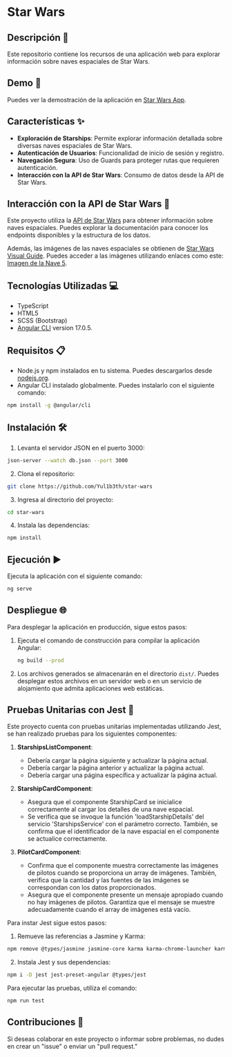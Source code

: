 # Star Wars

## Descripción 📄

Este repositorio contiene los recursos de una aplicación web para explorar información sobre naves espaciales de Star Wars.

## Demo 🚀

Puedes ver la demostración de la aplicación en [Star Wars App](https://yul1b3th.github.io/it7-star-wars/).

## Características ✨

- **Exploración de Starships**: Permite explorar información detallada sobre diversas naves espaciales de Star Wars.
- **Autenticación de Usuarios**: Funcionalidad de inicio de sesión y registro.
- **Navegación Segura**: Uso de Guards para proteger rutas que requieren autenticación.
- **Interacción con la API de Star Wars**: Consumo de datos desde la API de Star Wars.

## Interacción con la API de Star Wars 🌌

Este proyecto utiliza la [API de Star Wars](https://swapi.dev/documentation) para obtener información sobre naves espaciales. Puedes explorar la documentación para conocer los endpoints disponibles y la estructura de los datos.

Además, las imágenes de las naves espaciales se obtienen de [Star Wars Visual Guide](https://starwars-visualguide.com/#/starships?page=1). Puedes acceder a las imágenes utilizando enlaces como este: [Imagen de la Nave 5](https://starwars-visualguide.com/assets/img/starships/5.jpg).



## Tecnologías Utilizadas 💻

- TypeScript
- HTML5
- SCSS (Bootstrap)
- [Angular CLI](https://github.com/angular/angular-cli) version 17.0.5.

## Requisitos 📋

- Node.js y npm instalados en tu sistema. Puedes descargarlos desde [nodejs.org](https://nodejs.org/).
- Angular CLI instalado globalmente. Puedes instalarlo con el siguiente comando:

```bash
npm install -g @angular/cli
```

## Instalación 🛠️
1. Levanta el servidor JSON en el puerto 3000:

```bash
json-server --watch db.json --port 3000
```

2. Clona el repositorio:
```bash
git clone https://github.com/Yul1b3th/star-wars
```

3. Ingresa al directorio del proyecto:
```bash
cd star-wars
```

4. Instala las dependencias:
```bash
npm install
```


## Ejecución ▶️
Ejecuta la aplicación con el siguiente comando:
```bash
ng serve
```

## Despliegue 🌐

Para desplegar la aplicación en producción, sigue estos pasos:

1. Ejecuta el comando de construcción para compilar la aplicación Angular:

    ```bash
    ng build --prod
    ```

2. Los archivos generados se almacenarán en el directorio `dist/`. Puedes desplegar estos archivos en un servidor web o en un servicio de alojamiento que admita aplicaciones web estáticas.


## Pruebas Unitarias con Jest 🧪

Este proyecto cuenta con pruebas unitarias implementadas utilizando Jest, se han realizado pruebas para los siguientes componentes:

1. **StarshipsListComponent**:
   - Debería cargar la página siguiente y actualizar la página actual.
   - Debería cargar la página anterior y actualizar la página actual.
   - Debería cargar una página específica y actualizar la página actual.

2. **StarshipCardComponent**:
   - Asegura que el componente StarshipCard se inicialice correctamente al cargar los detalles de una nave espacial.
   - Se verifica que se invoque la función 'loadStarshipDetails' del servicio 'StarshipsService' con el parámetro correcto. También, se confirma que el identificador de la nave espacial en el componente se actualice correctamente.

3. **PilotCardComponent**:
   - Confirma que el componente muestra correctamente las imágenes de pilotos cuando se proporciona un array de imágenes. También, verifica que la cantidad y las fuentes de las imágenes se correspondan con los datos proporcionados.
   - Asegura que el componente presente un mensaje apropiado cuando no hay imágenes de pilotos. Garantiza que el mensaje se muestre adecuadamente cuando el array de imágenes está vacío.

Para instar Jest sigue estos pasos:
1. Remueve las referencias a Jasmine y Karma:
```bash
npm remove @types/jasmine jasmine-core karma karma-chrome-launcher karma-coverage karma-jasmine karma-jasmine-html-reporter
```

2. Instala Jest y sus dependencias:
```bash
npm i -D jest jest-preset-angular @types/jest
```

Para ejecutar las pruebas, utiliza el comando:

```bash
npm run test
```


## Contribuciones 🤝

Si deseas colaborar en este proyecto o informar sobre problemas, no dudes en crear un "issue" o enviar un "pull request."


